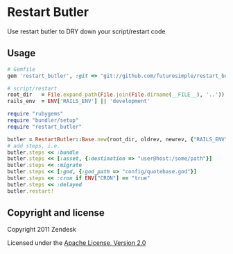 Restart Butler
==============

Use restart butler to DRY down your script/restart code

Usage
-----

```ruby
# Gemfile
gem 'restart_butler', :git => "git://github.com/futuresimple/restart_butler.git", :branch => "master"
```

```ruby
# script/restart
root_dir   = File.expand_path(File.join(File.dirname(__FILE__), '..'))
rails_env  = ENV['RAILS_ENV'] || 'development'

require "rubygems"
require "bundler/setup"
require "restart_butler"

butler = RestartButler::Base.new(root_dir, oldrev, newrev, {"RAILS_ENV" => rails_env})
# add steps, i.e.
butler.steps << :bundle
butler.steps << [:asset, {:destination => "user@host:/some/path"}]
butler.steps << :migrate
butler.steps << [:god, {:god_path => "config/quotebase.god"}]
butler.steps << :cron if ENV["CRON"] == "true"
butler.steps << :delayed
butler.restart!
```

## Copyright and license

Copyright 2011 Zendesk

Licensed under the [Apache License, Version 2.0](LICENSE)
